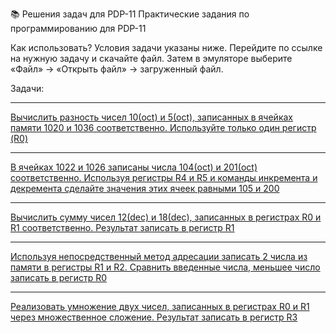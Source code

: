 📚 Решения задач для PDP-11
Практические задания по программированию для PDP-11

Как использовать?
Условия задачи указаны ниже. Перейдите по ссылке на нужную задачу и скачайте файл. Затем в эмуляторе выберите «Файл» -> «Открыть файл» -> загруженный файл.

Задачи:
*******************************************************************************************
[Вычислить разность чисел 10(oct) и 5(oct), записанных в ячейках памяти 1020 и 1036 соответственно. Используйте только один регистр (R0)](Задачи/Задача1.pdp)
*******************************************************************************************
[В ячейках 1022 и 1026 записаны числа 104(oct) и 201(oct) соответственно. Используя регистры R4 и R5 и команды инкремента и декремента сделайте значения этих ячеек равными 105 и 200](Задачи/Задача2.pdp)
*******************************************************************************************
[Вычислить сумму чисел 12(dec) и 18(dec), записанных в регистрах R0 и R1 соответственно. Результат записать в регистр R1](Задачи/Задача3.pdp)
*******************************************************************************************
[Используя непосредственный метод адресации записать 2 числа из памяти в регистры R1 и R2. Сравнить введенные числа, меньшее число записать в регистр R0](Задачи/Задача4.pdp)
*******************************************************************************************
[Реализовать умножение двух чисел, записанных в регистрах R0 и R1 через множественное сложение. Результат записать в регистр R3](Задачи/Задача5.pdp)